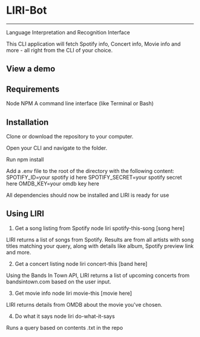 # LIRI-Bot
-----
Language Interpretation and Recognition Interface


This CLI application will fetch Spotify info, Concert info, Movie info and more - all right from the CLI of your choice.

View a demo 
----
Requirements
-----
Node
NPM
A command line interface (like Terminal or Bash)

Installation
----
Clone or download the repository to your computer.

Open your CLI and navigate to the folder.

Run npm install

Add a .env file to the root of the directory with the following content:
SPOTIFY_ID=your spotify id here
SPOTIFY_SECRET=your spotify secret here
OMDB_KEY=your omdb key here

All dependencies should now be installed and LIRI is ready for use

Using LIRI
----
1. Get a song listing from Spotify
node liri spotify-this-song [song here]

LIRI returns a list of songs from Spotify. Results are from all artists with song titles matching your query, along with details like album, Spotify preview link and more.

2. Get a concert listing
node liri concert-this [band here]

Using the Bands In Town API, LIRI returns a list of upcoming concerts from bandsintown.com based on the user input.

3. Get movie info
node liri movie-this [movie here]

LIRI returns details from OMDB about the movie you've chosen.

4. Do what it says
node liri do-what-it-says

Runs a query based on contents .txt in the repo
